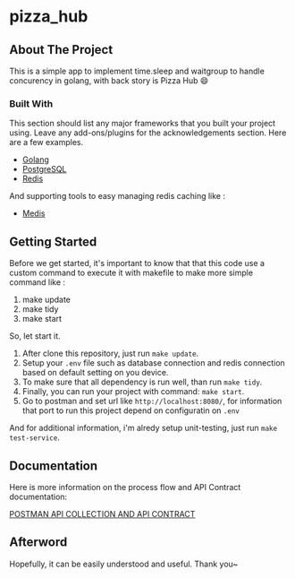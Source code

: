 # pizza_hub
<!-- ABOUT THE PROJECT -->
## About The Project

This is a simple app to implement time.sleep and waitgroup to handle concurency in golang, with back story is Pizza Hub :smile:

### Built With

This section should list any major frameworks that you built your project using. Leave any add-ons/plugins for the acknowledgements section. Here are a few examples.
* [Golang](https://golang.com)
* [PostgreSQL](https://www.postgresql.org/)
* [Redis](https://redis.io/)

And supporting tools to easy managing redis caching like :
* [Medis](https://getmedis.com/)

<!-- GETTING STARTED -->
## Getting Started
Before we get started, it's important to know that that this code use a custom command to execute it with makefile to make more simple command like :
1. make update
2. make tidy
3. make start

So, let start it.
1. After clone this repository, just run `make update`.
2. Setup your `.env` file such as database connection and redis connection based on default setting on you device.
3. To make sure that all dependency is run well, than run `make tidy`.
4. Finally, you can run your project with command: `make start`.
5. Go to postman and set url like `http://localhost:8080/`, for information that port to run this project depend on configuratin on `.env`

And for additional information, i'm alredy setup unit-testing, just run `make test-service`.

## Documentation
Here is more information on the process flow and API Contract documentation:

[POSTMAN API COLLECTION AND API CONTRACT](https://drive.google.com/file/d/1UeCsU7lZR-a8pOspmluKJMISgynhh2oQ/view?usp=sharing)

## Afterword
Hopefully, it can be easily understood and useful. Thank you~
